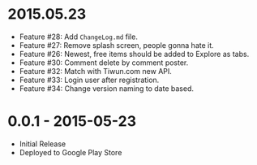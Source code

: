 2015.05.23
===========

* Feature #28: Add `ChangeLog.md` file.
* Feature #27: Remove splash screen, people gonna hate it.
* Feature #26: Newest, free items should be added to Explore as tabs.
* Feature #30: Comment delete by comment poster.
* Feature #32: Match with Tiwun.com new API.
* Feature #33: Login user after registration.
* Feature #34: Change version naming to date based.


0.0.1 - 2015-05-23
==================

* Initial Release
* Deployed to Google Play Store
